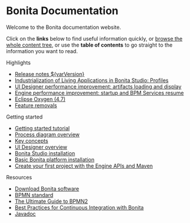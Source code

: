 #  Bonita Documentation

Welcome to the Bonita documentation website.

Click on the **links** below to find useful information quickly, or [browse the whole content tree](taxonomy.md), or use the **table of contents** to go straight to the information you want to read.

<div class="col-md-4">
<div class="panel panel-default">
<div class="panel-heading">Highlights</div>
<div class="panel-body">
<div class="menu-block-wrapper">

* [Release notes ${varVersion}](release-notes.md)    <!--{li:.first .leaf}-->
* [Industrialization of Living Applications in Bonita Studio: Profiles](release-notes.md#living-application-development-and-deployment)    <!--{li:.leaf}-->
* [UI Designer performance improvement: artifacts loading and display](release-notes.md#ui-designer-performance)<!--{li:.leaf}-->
* [Engine performance improvement: startup and BPM Services resume](release-notes.md#engine-start-performance)<!--{li:.leaf}-->
* [Eclipse Oxygen (4.7)](release-notes.md#techonolgy-updates)<!--{li:.last .leaf}-->
* [Feature removals](release-notes.md#tfeature-removals)<!--{li:.last .leaf}-->

<!--{ul:.menu .nav}-->

</div>
</div>
</div>
</div>
<div class="col-md-4">
<div class="panel panel-default">
<div class="panel-heading">Getting started</div>
<div class="panel-body">
<div class="menu-block-wrapper">

* [Getting started tutorial](getting-started-tutorial.md)<!--{li:.first .leaf}-->
* [Process diagram overview](diagram-overview.md)<!--{li:.leaf}-->
* [Key concepts](key-concepts.md)<!--{li:.leaf}-->
* [UI Designer overview](ui-designer-overview.md)<!--{li:.leaf}-->
* [Bonita Studio installation](bonita-bpm-studio-installation.md)<!--{li:.leaf}-->
* [Basic Bonita platform installation](tomcat-bundle.md)<!--{li:.leaf}-->
* [Create your first project with the Engine APIs and Maven](create-your-first-project-with-the-engine-apis-and-maven.md)<!--{li:.last .leaf}-->
<!--{ul:.menu .nav}-->

</div>
</div>
</div>
</div>
<div class="col-md-4">
<div class="panel panel-default">
<div class="panel-heading">Resources</div>
<div class="panel-body">
<div class="menu-block-wrapper menu-name-menu-quicklinks">

* [Download Bonita software](http://www.bonitasoft.com/how-we-do-it/downloads)<!--{li:.first .leaf}-->
* [BPMN standard](http://www.bpmn.org/)<!--{li:.leaf}-->
* [The Ultimate Guide to BPMN2](http://www.bonitasoft.com/for-you-to-read/bpm-library/ultimate-guide-bpmn)<!--{li:.leaf}-->
* [Best Practices for Continuous Integration with Bonita](http://www.bonitasoft.com/for-you-to-read/bpm-library/best-practices-continuous-integration-bonita-bpm)<!--{li:.leaf}-->
* [Javadoc](http://documentation.bonitasoft.com/javadoc/api/${varVersion}/index.html)<!--{li:.leaf .last}-->
<!--{ul:.menu .nav}-->

</div>
</div>
</div>
</div>
